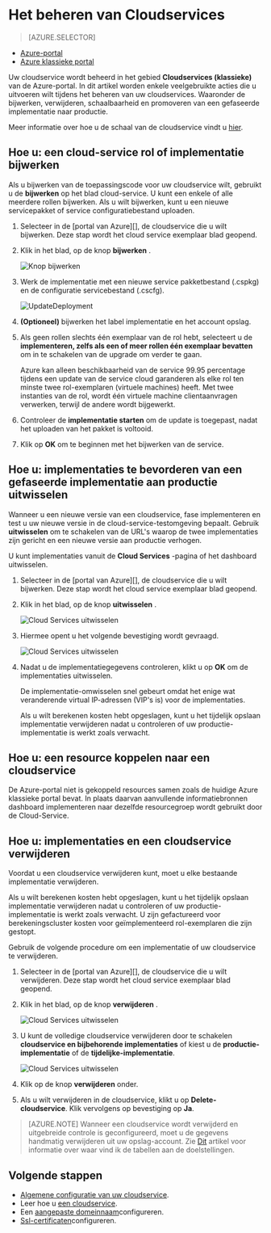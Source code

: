 <properties 
    pageTitle="Veelvoorkomende beheertaken voor cloud-service | Microsoft Azure" 
    description="Informatie over het beheren van cloudservices in de portal van Azure. In deze voorbeelden wordt de Azure-portal gebruiken." 
    services="cloud-services" 
    documentationCenter="" 
    authors="Thraka" 
    manager="timlt" 
    editor=""/>

<tags 
    ms.service="cloud-services" 
    ms.workload="tbd" 
    ms.tgt_pltfrm="na" 
    ms.devlang="na" 
    ms.topic="article" 
    ms.date="08/02/2016"
    ms.author="adegeo"/>


# <a name="how-to-manage-cloud-services"></a>Het beheren van Cloudservices

> [AZURE.SELECTOR]
- [Azure-portal](cloud-services-how-to-manage-portal.md)
- [Azure klassieke portal](cloud-services-how-to-manage.md)

Uw cloudservice wordt beheerd in het gebied **Cloudservices (klassieke)** van de Azure-portal. In dit artikel worden enkele veelgebruikte acties die u uitvoeren wilt tijdens het beheren van uw cloudservices. Waaronder de bijwerken, verwijderen, schaalbaarheid en promoveren van een gefaseerde implementatie naar productie.

Meer informatie over hoe u de schaal van de cloudservice vindt u [hier](cloud-services-how-to-scale-portal.md).

## <a name="how-to-update-a-cloud-service-role-or-deployment"></a>Hoe u: een cloud-service rol of implementatie bijwerken

Als u bijwerken van de toepassingscode voor uw cloudservice wilt, gebruikt u de **bijwerken** op het blad cloud-service. U kunt een enkele of alle meerdere rollen bijwerken. Als u wilt bijwerken, kunt u een nieuwe servicepakket of service configuratiebestand uploaden.

1. Selecteer in de [portal van Azure][], de cloudservice die u wilt bijwerken. Deze stap wordt het cloud service exemplaar blad geopend.

2. Klik in het blad, op de knop **bijwerken** .

    ![Knop bijwerken](./media/cloud-services-how-to-manage-portal/update-button.png)

3. Werk de implementatie met een nieuwe service pakketbestand (.cspkg) en de configuratie servicebestand (.cscfg).

    ![UpdateDeployment](./media/cloud-services-how-to-manage-portal/update-blade.png)

4. **(Optioneel)** bijwerken het label implementatie en het account opslag. 

5. Als geen rollen slechts één exemplaar van de rol hebt, selecteert u de **implementeren, zelfs als een of meer rollen één exemplaar bevatten** om in te schakelen van de upgrade om verder te gaan. 

    Azure kan alleen beschikbaarheid van de service 99.95 percentage tijdens een update van de service cloud garanderen als elke rol ten minste twee rol-exemplaren (virtuele machines) heeft. Met twee instanties van de rol, wordt één virtuele machine clientaanvragen verwerken, terwijl de andere wordt bijgewerkt.

6. Controleer de **implementatie starten** om de update is toegepast, nadat het uploaden van het pakket is voltooid.

7. Klik op **OK** om te beginnen met het bijwerken van de service.



## <a name="how-to-swap-deployments-to-promote-a-staged-deployment-to-production"></a>Hoe u: implementaties te bevorderen van een gefaseerde implementatie aan productie uitwisselen

Wanneer u een nieuwe versie van een cloudservice, fase implementeren en test u uw nieuwe versie in de cloud-service-testomgeving bepaalt. Gebruik **uitwisselen** om te schakelen van de URL's waarop de twee implementaties zijn gericht en een nieuwe versie aan productie verhogen. 

U kunt implementaties vanuit de **Cloud Services** -pagina of het dashboard uitwisselen.

1. Selecteer in de [portal van Azure][], de cloudservice die u wilt bijwerken. Deze stap wordt het cloud service exemplaar blad geopend.

2. Klik in het blad, op de knop **uitwisselen** .

    ![Cloud Services uitwisselen](./media/cloud-services-how-to-manage-portal/swap-button.png)

3. Hiermee opent u het volgende bevestiging wordt gevraagd.

    ![Cloud Services uitwisselen](./media/cloud-services-how-to-manage-portal/swap-prompt.png)

4. Nadat u de implementatiegegevens controleren, klikt u op **OK** om de implementaties uitwisselen.

    De implementatie-omwisselen snel gebeurt omdat het enige wat veranderende virtual IP-adressen (VIP's is) voor de implementaties.

    Als u wilt berekenen kosten hebt opgeslagen, kunt u het tijdelijk opslaan implementatie verwijderen nadat u controleren of uw productie-implementatie is werkt zoals verwacht.

## <a name="how-to-link-a-resource-to-a-cloud-service"></a>Hoe u: een resource koppelen naar een cloudservice

De Azure-portal niet is gekoppeld resources samen zoals de huidige Azure klassieke portal bevat. In plaats daarvan aanvullende informatiebronnen dashboard implementeren naar dezelfde resourcegroep wordt gebruikt door de Cloud-Service.

## <a name="how-to-delete-deployments-and-a-cloud-service"></a>Hoe u: implementaties en een cloudservice verwijderen

Voordat u een cloudservice verwijderen kunt, moet u elke bestaande implementatie verwijderen.

Als u wilt berekenen kosten hebt opgeslagen, kunt u het tijdelijk opslaan implementatie verwijderen nadat u controleren of uw productie-implementatie is werkt zoals verwacht. U zijn gefactureerd voor berekeningscluster kosten voor geïmplementeerd rol-exemplaren die zijn gestopt.

Gebruik de volgende procedure om een implementatie of uw cloudservice te verwijderen. 

1. Selecteer in de [portal van Azure][], de cloudservice die u wilt verwijderen. Deze stap wordt het cloud service exemplaar blad geopend.

2. Klik in het blad, op de knop **verwijderen** .

    ![Cloud Services uitwisselen](./media/cloud-services-how-to-manage-portal/delete-button.png)

3. U kunt de volledige cloudservice verwijderen door te schakelen **cloudservice en bijbehorende implementaties** of kiest u de **productie-implementatie** of de **tijdelijke-implementatie**.

    ![Cloud Services uitwisselen](./media/cloud-services-how-to-manage-portal/delete-blade.png) 

4. Klik op de knop **verwijderen** onder.

5. Als u wilt verwijderen in de cloudservice, klikt u op **Delete-cloudservice**. Klik vervolgens op bevestiging op **Ja**.

> [AZURE.NOTE]
> Wanneer een cloudservice wordt verwijderd en uitgebreide controle is geconfigureerd, moet u de gegevens handmatig verwijderen uit uw opslag-account. Zie [Dit](cloud-services-how-to-monitor.md) artikel voor informatie over waar vind ik de tabellen aan de doelstellingen.

[Azure-portal]: https://portal.azure.com

## <a name="next-steps"></a>Volgende stappen

* [Algemene configuratie van uw cloudservice](cloud-services-how-to-configure-portal.md).
* Leer hoe u [een cloudservice](cloud-services-how-to-create-deploy-portal.md).
* Een [aangepaste domeinnaam](cloud-services-custom-domain-name-portal.md)configureren.
* [Ssl-certificaten](cloud-services-configure-ssl-certificate-portal.md)configureren.